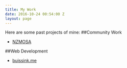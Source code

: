 ```yaml
---
title: My Work
date: 2016-10-24 00:54:00 Z
layout: page
---
```


Here are some past projects of mine:
##Community Work
* [NZMOSA](http://nzmosa.org)

##Web Development
* [buissink.me](http://buissink.me)